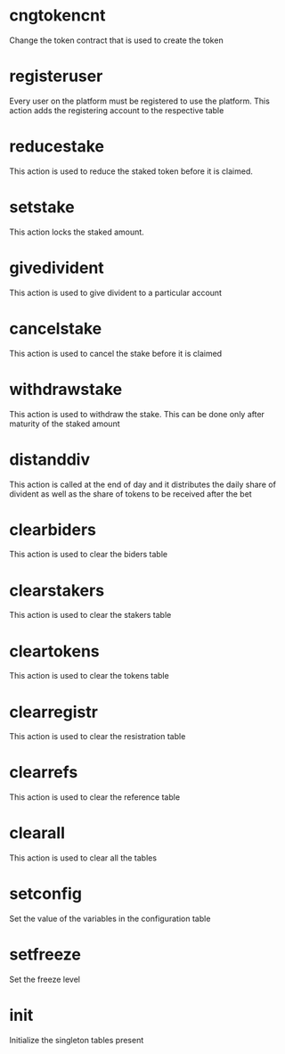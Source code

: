 <h1 class="contract">cngtokencnt</h1>

Change the token contract that is used to create the token

<h1 class="contract">registeruser</h1>

Every user on the platform must be registered to use the platform. This action adds the registering account to the respective table

<h1 class="contract">reducestake</h1>

This action is used to reduce the staked token before it is claimed.

<h1 class="contract">setstake</h1>

This action locks the staked amount.

<h1 class="contract">givedivident</h1>

This action is used to give divident to a particular account

<h1 class="contract">cancelstake</h1>

This action is used to cancel the stake before it is claimed

<h1 class="contract">withdrawstake</h1>

This action is used to withdraw the stake. This can be done only after maturity of the staked amount

<h1 class="contract">distanddiv</h1>

This action is called at the end of day and it distributes the daily share of divident as well as the share of tokens to be received after the bet

<h1 class="contract">clearbiders</h1>

This action is used to clear the biders table

<h1 class="contract">clearstakers</h1>

This action is used to clear the stakers table

<h1 class="contract">cleartokens</h1>

This action is used to clear the tokens table

<h1 class="contract">clearregistr</h1>

This action is used to clear the resistration table

<h1 class="contract">clearrefs</h1>

This action is used to clear the reference table

<h1 class="contract">clearall</h1>

This action is used to clear all the tables

<h1 class="contract">setconfig</h1>

Set the value of the variables in the configuration table

<h1 class="contract">setfreeze</h1>

Set the freeze level

<h1 class="contract">init</h1>

Initialize the singleton tables present